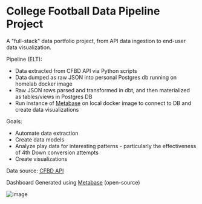 # College Football Data Pipeline Project

A "full-stack" data portfolio project, from API data ingestion to end-user data visualization. 

Pipeline (ELT):
- Data extracted from CFBD API via Python scripts
- Data dumped as raw JSON into personal Postgres db running on homelab docker image 
- Raw JSON rows parsed and transformed in dbt, and then materialized as tables/views in Postgres DB
- Run instance of [Metabase](https://www.metabase.com/) on local docker image to connect to DB and create data visualizations


Goals:
- Automate data extraction
- Create data models
- Analyze play data for interesting patterns - particularly the effectiveness of 4th Down conversion attempts
- Create visualizations

Data source:
[CFBD API](https://github.com/CFBD/cfbd-python)


Dashboard Generated using [Metabase](https://www.metabase.com/) (open-source)

![image](https://user-images.githubusercontent.com/64382520/160642725-f0af9a1b-0e0e-44ee-b436-7ee1a058129a.png)
